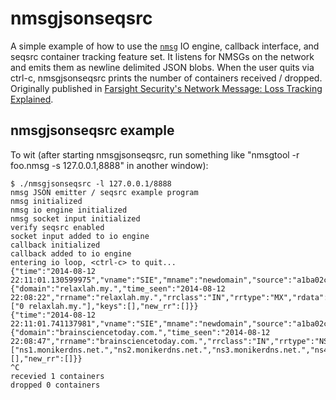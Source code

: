 # nmsgjsonseqsrc
A simple example of how to use the
[`nmsg`](https://github.com/farsightsec/nmsg) IO engine, callback interface,
and seqsrc container tracking feature set. It listens for NMSGs on the network
and emits them as newline delimited JSON blobs. When the user quits via
ctrl-c, nmsgjsonseqsrc prints the number of containers received / dropped.
Originally published in [Farsight Security's Network Message: Loss Tracking Explained](https://www.farsightsecurity.com/2017/02/24/mschiffm-nmsg-seqsrc/).

## nmsgjsonseqsrc example
To wit (after starting nmsgjsonseqsrc, run something like "nmsgtool -r foo.nmsg -s 127.0.0.1,8888" in another window):

    $ ./nmsgjsonseqsrc -l 127.0.0.1/8888
    nmsg JSON emitter / seqsrc example program
    nmsg initialized
    nmsg io engine initialized
    nmsg socket input initialized
    verify seqsrc enabled
    socket input added to io engine
    callback initialized
    callback added to io engine
    entering io loop, <ctrl-c> to quit...
    {"time":"2014-08-12 22:11:01.130599975","vname":"SIE","mname":"newdomain","source":"a1ba02cf","message":{"domain":"relaxlah.my.","time_seen":"2014-08-12 22:08:22","rrname":"relaxlah.my.","rrclass":"IN","rrtype":"MX","rdata":["0 relaxlah.my."],"keys":[],"new_rr":[]}}
    {"time":"2014-08-12 22:11:01.741137981","vname":"SIE","mname":"newdomain","source":"a1ba02cf","message":{"domain":"brainsciencetoday.com.","time_seen":"2014-08-12 22:08:47","rrname":"brainsciencetoday.com.","rrclass":"IN","rrtype":"NS","rdata":["ns1.monikerdns.net.","ns2.monikerdns.net.","ns3.monikerdns.net.","ns4.monikerdns.net."],"keys":[],"new_rr":[]}}
    ^C
    recevied 1 containers
    dropped 0 containers
